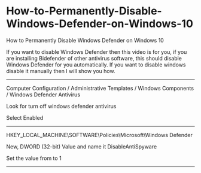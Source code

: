 # How-to-Permanently-Disable-Windows-Defender-on-Windows-10
How to Permanently Disable Windows Defender on Windows 10

If you want to disable Windows Defender then this video is for you, if you are installing Bidefender of other antivirus software, this should disable Windows Defender for you automatically. If you want to disable windows disable it manually then I will show you  how. 

------------------

Computer Configuration / Administrative Templates / Windows Components / Windows Defender Antivirus

Look for turn off windows defender antivirus 

Select Enabled 

--------------------

HKEY_LOCAL_MACHINE\SOFTWARE\Policies\Microsoft\Windows Defender

New,  DWORD (32-bit) Value and name it DisableAntiSpyware

Set the value from to 1

------------------------
